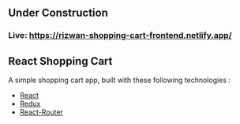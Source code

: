 ## Under Construction

### Live: https://rizwan-shopping-cart-frontend.netlify.app/

## React Shopping Cart

A simple shopping cart app, built with these following technologies :

- [React](https://facebook.github.io/react/)
- [Redux](http://redux.js.org/)
- [React-Router](https://reactrouter.com/)
